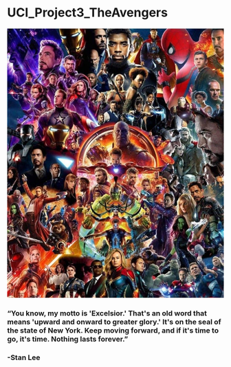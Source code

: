 # UCI_Project3_TheAvengers

![test image1](https://github.com/KimchiKoala/UCI_Project3_TheAvengers/blob/main/Images/a98136821db0e159826e59cf108501e2.jpg)

### “You know, my motto is 'Excelsior.' That's an old word that means 'upward and onward to greater glory.' It's on the seal of the state of New York. Keep moving forward, and if it's time to go, it's time. Nothing lasts forever.” 

### -Stan Lee
